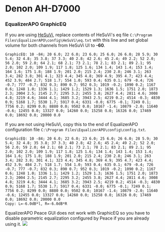 # Denon AH-D7000
### EqualizerAPO GraphicEQ
If you are using [HeSuVi](https://sourceforge.net/projects/hesuvi/), replace contents of HeSuVi's eq file `C:\Program Files\EqualizerAPO\config\HeSuVi\eq.txt` with this line and set global volume for both channels from HeSuVi UI to **-60**.
```
GraphicEQ: 10 -84; 20 6.0; 22 6.0; 23 6.0; 25 6.0; 26 6.0; 28 5.9; 30 5.4; 32 4.8; 35 3.8; 37 3.3; 40 2.8; 42 2.6; 45 2.4; 49 2.2; 52 2.0; 56 2.0; 59 2.0; 64 2.1; 68 2.1; 73 2.1; 78 2.1; 83 2.1; 89 2.1; 95 2.0; 102 2.0; 109 1.9; 117 1.8; 125 1.6; 134 1.4; 143 1.4; 153 1.4; 164 1.6; 175 1.8; 188 1.9; 201 2.0; 215 2.4; 230 2.8; 246 3.1; 263 3.4; 282 3.8; 301 4.1; 323 4.4; 345 4.8; 369 4.9; 395 4.7; 423 4.4; 452 3.9; 484 2.7; 518 1.7; 554 1.0; 593 0.4; 635 0.1; 679 -0.4; 726 -0.7; 777 -0.7; 832 0.3; 890 0.7; 952 0.3; 1019 -0.2; 1090 0.2; 1167 0.6; 1248 1.0; 1336 1.1; 1429 1.2; 1529 1.3; 1636 1.5; 1751 2.0; 1873 2.3; 2004 2.5; 2145 2.7; 2295 3.2; 2455 3.8; 2627 4.4; 2811 4.6; 3008 4.8; 3219 4.6; 3444 4.1; 3685 3.2; 3943 2.5; 4219 0.2; 4514 -0.3; 4830 0.9; 5168 1.7; 5530 1.7; 5917 0.4; 6331 -0.0; 6775 -0.1; 7249 0.1; 7756 0.2; 8299 0.0; 8880 0.0; 9502 0.0; 10167 -1.4; 10879 -2.0; 11640 -0.6; 12455 0.0; 13327 0.0; 14260 0.0; 15258 0.0; 16326 0.0; 17469 0.0; 18692 0.0; 20000 0.0
```
If you are not using HeSuVi, copy this to the end of EqualizerAPO configuration file `C:\Program Files\EqualizerAPO\config\config.txt`.
```
GraphicEQ: 10 -84; 20 6.0; 22 6.0; 23 6.0; 25 6.0; 26 6.0; 28 5.9; 30 5.4; 32 4.8; 35 3.8; 37 3.3; 40 2.8; 42 2.6; 45 2.4; 49 2.2; 52 2.0; 56 2.0; 59 2.0; 64 2.1; 68 2.1; 73 2.1; 78 2.1; 83 2.1; 89 2.1; 95 2.0; 102 2.0; 109 1.9; 117 1.8; 125 1.6; 134 1.4; 143 1.4; 153 1.4; 164 1.6; 175 1.8; 188 1.9; 201 2.0; 215 2.4; 230 2.8; 246 3.1; 263 3.4; 282 3.8; 301 4.1; 323 4.4; 345 4.8; 369 4.9; 395 4.7; 423 4.4; 452 3.9; 484 2.7; 518 1.7; 554 1.0; 593 0.4; 635 0.1; 679 -0.4; 726 -0.7; 777 -0.7; 832 0.3; 890 0.7; 952 0.3; 1019 -0.2; 1090 0.2; 1167 0.6; 1248 1.0; 1336 1.1; 1429 1.2; 1529 1.3; 1636 1.5; 1751 2.0; 1873 2.3; 2004 2.5; 2145 2.7; 2295 3.2; 2455 3.8; 2627 4.4; 2811 4.6; 3008 4.8; 3219 4.6; 3444 4.1; 3685 3.2; 3943 2.5; 4219 0.2; 4514 -0.3; 4830 0.9; 5168 1.7; 5530 1.7; 5917 0.4; 6331 -0.0; 6775 -0.1; 7249 0.1; 7756 0.2; 8299 0.0; 8880 0.0; 9502 0.0; 10167 -1.4; 10879 -2.0; 11640 -0.6; 12455 0.0; 13327 0.0; 14260 0.0; 15258 0.0; 16326 0.0; 17469 0.0; 18692 0.0; 20000 0.0
Copy: L=-6.0dB*l, R=-6.0dB*R
```
EqualizerAPO Peace GUI does not work with GraphicEQ so you have to disable parametric equalization configured by Peace if you are already using it.
![](https://raw.githubusercontent.com/jaakkopasanen/AutoEq/master/results/SBAF-Serious/innerfidelity/onear/Denon%20AH-D7000/Denon%20AH-D7000.png)

